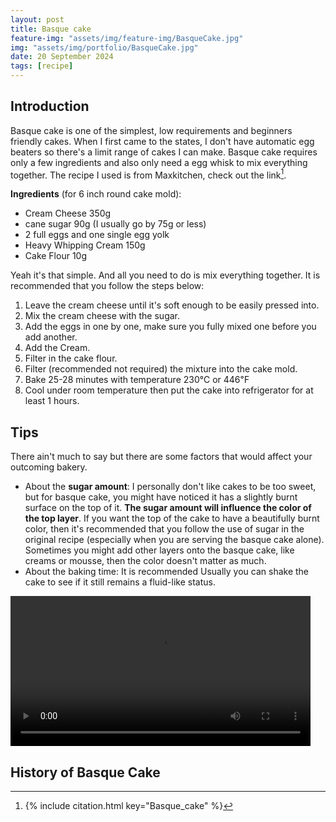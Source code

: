 ```yaml
---
layout: post
title: Basque cake
feature-img: "assets/img/feature-img/BasqueCake.jpg"
img: "assets/img/portfolio/BasqueCake.jpg"
date: 20 September 2024
tags: [recipe]
---
```


## Introduction
Basque cake is one of the simplest, low requirements and beginners friendly cakes. When I first came to the states, I don't have automatic egg beaters so there's a limit range of cakes I can make. Basque cake requires only a few ingredients and also only need a egg whisk to mix everything together. The recipe I used is from Maxkitchen, check out the link[^1].

**Ingredients** (for 6 inch round cake mold):
 - Cream Cheese 350g
 - cane sugar 90g (I usually go by 75g or less)
 - 2 full eggs and one single egg yolk
 - Heavy Whipping Cream 150g
 - Cake Flour 10g
 
Yeah it's that simple. And all you need to do is mix everything together. It is recommended that you follow the steps below:
1. Leave the cream cheese until it's soft enough to be easily pressed into.
2. Mix the cream cheese with the sugar.
3. Add the eggs in one by one, make sure you fully mixed one before you add another.
4. Add the Cream.
5. Filter in the cake flour.
6. Filter (recommended not required) the mixture into the cake mold.
7. Bake 25-28 minutes with temperature 230℃ or 446℉
8. Cool under room temperature then put the cake into refrigerator for at least 1 hours.

## Tips
There ain't much to say but there are some factors that would affect your outcoming bakery.
- About the **sugar amount**: I personally don't like cakes to be too sweet, but for basque cake, you might have noticed it has a slightly burnt surface on the top of it. **The sugar amount will influence the color of the top layer**. If you want the top of the cake to have a beautifully burnt color, then it's recommended that you follow the use of sugar in the original recipe (especially when you are serving the basque cake alone). Sometimes you might add other layers onto the basque cake, like creams or mousse, then the color doesn't matter as much.
- About the baking time: It is recommended Usually you can shake the cake to see if it still remains a fluid-like status.

<video width="480" height="240" controls>
  <source src="../assets/img/video/BasqueCake.MOV" type="video/mov">
</video>

## History of Basque Cake



[^1]: 
    {% include citation.html key="Basque_cake" %}